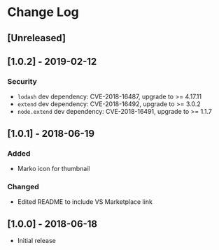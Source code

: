# Change Log
<!-- Check [Keep a Changelog](http://keepachangelog.com/) for recommendations on how to structure this file. -->

## [Unreleased]

## [1.0.2] - 2019-02-12
### Security
- `lodash` dev dependency: CVE-2018-16487, upgrade to >= 4.17.11
- `extend` dev dependency: CVE-2018-16492, upgrade to >= 3.0.2
- `node.extend` dev dependency: CVE-2018-16491, upgrade to >= 1.1.7

## [1.0.1] - 2018-06-19
### Added
- Marko icon for thumbnail

### Changed
- Edited README to include VS Marketplace link

## [1.0.0] - 2018-06-18
- Initial release